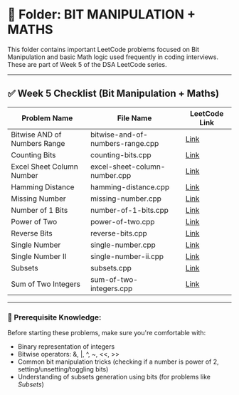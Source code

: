# 📂 Folder: BIT MANIPULATION + MATHS

This folder contains important LeetCode problems focused on Bit Manipulation and basic Math logic used frequently in coding interviews. These are part of Week 5 of the DSA LeetCode series.

---

## ✅ Week 5 Checklist (Bit Manipulation + Maths)

| Problem Name                             | File Name                                 | LeetCode Link |
|------------------------------------------|--------------------------------------------|---------------|
| Bitwise AND of Numbers Range             | bitwise-and-of-numbers-range.cpp           | [Link](https://leetcode.com/problems/bitwise-and-of-numbers-range) |
| Counting Bits                            | counting-bits.cpp                          | [Link](https://leetcode.com/problems/counting-bits) |
| Excel Sheet Column Number                | excel-sheet-column-number.cpp              | [Link](https://leetcode.com/problems/excel-sheet-column-number) |
| Hamming Distance                         | hamming-distance.cpp                       | [Link](https://leetcode.com/problems/hamming-distance) |
| Missing Number                           | missing-number.cpp                         | [Link](https://leetcode.com/problems/missing-number) |
| Number of 1 Bits                         | number-of-1-bits.cpp                       | [Link](https://leetcode.com/problems/number-of-1-bits) |
| Power of Two                             | power-of-two.cpp                           | [Link](https://leetcode.com/problems/power-of-two) |
| Reverse Bits                             | reverse-bits.cpp                           | [Link](https://leetcode.com/problems/reverse-bits) |
| Single Number                            | single-number.cpp                          | [Link](https://leetcode.com/problems/single-number) |
| Single Number II                         | single-number-ii.cpp                       | [Link](https://leetcode.com/problems/single-number-ii) |
| Subsets                                  | subsets.cpp                                | [Link](https://leetcode.com/problems/subsets) |
| Sum of Two Integers                      | sum-of-two-integers.cpp                    | [Link](https://leetcode.com/problems/sum-of-two-integers) |

---

### 🧠 Prerequisite Knowledge:
Before starting these problems, make sure you're comfortable with:

- Binary representation of integers
- Bitwise operators: &, |, ^, ~, <<, >>
- Common bit manipulation tricks (checking if a number is power of 2, setting/unsetting/toggling bits)
- Understanding of subsets generation using bits (for problems like *Subsets*)
